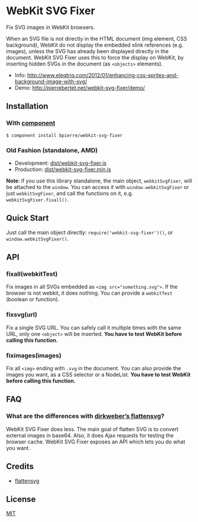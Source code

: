 # WebKit SVG Fixer

Fix SVG images in WebKit browsers.

When an SVG file is not directly in the HTML document (img element, CSS background), WebKit do not display the embedded xlink references (e.g. images), unless the SVG has already been displayed directly in the document.
WebKit SVG Fixer uses this to force the display on WebKit, by inserting hidden SVGs in the document (as `<objects>` elements).

- Info: http://www.eleqtriq.com/2012/01/enhancing-css-sprites-and-background-image-with-svg/
- Demo: http://pierrebertet.net/webkit-svg-fixer/demo/

## Installation

### With [component](https://github.com/component/component#readme)

    $ component install bpierre/webkit-svg-fixer

### Old Fashion (standalone, AMD)

- Development: [dist/webkit-svg-fixer.js](https://raw.github.com/bpierre/webkit-svg-fixer/master/dist/webkit-svg-fixer.js)
- Production: [dist/webkit-svg-fixer.min.js](https://raw.github.com/bpierre/webkit-svg-fixer/master/dist/webkit-svg-fixer.min.js)

**Note**: if you use this library standalone, the main object, `webkitSvgFixer`, will be attached to the `window`. You can access it with `window.webkitSvgFixer` or just `webkitSvgFixer`, and call the functions on it, e.g. `webkitSvgFixer.fixall()`.

## Quick Start

Just call the main object directly: `require('webkit-svg-fixer')()`, or `window.webkitSvgFixer()`.

## API

### fixall(webkitTest)

Fix images in all SVGs embedded as `<img src="something.svg">`. If the browser is not webkit, it does nothing. You can provide a `webkitTest` (boolean or function).

### fixsvg(url)

Fix a single SVG URL. You can safely call it multiple times with the same URL, only one `<object>` will be inserted. **You have to test WebKit before calling this function.**

### fiximages(images)

Fix all `<img>` ending with `.svg` in the document. You can also provide the images you want, as a CSS selector or a NodeList. **You have to test WebKit before calling this function.**

## FAQ

### What are the differences with [dirkweber’s flattensvg](https://github.com/dirkweber/flattensvg.js)?

WebKit SVG Fixer does less. The main goal of flatten SVG is to convert external images in base64. Also, it does Ajax requests for testing the browser cache. WebKit SVG Fixer exposes an API which lets you do what you want.

## Credits

* [flattensvg](https://github.com/dirkweber/flattensvg.js)

## License

  [MIT](http://pierre.mit-license.org/)
